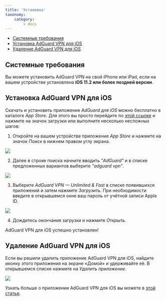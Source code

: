 ```yaml
---
title: 'Установка'
taxonomy:
    category:
        - docs
---
```

* [Системные требования](#requirements)
* [Установка AdGuard VPN для iOS](#installation)
* [Удаление AdGuard VPN для iOS](#deinstallation)

<a name="requirements"></a>

## Системные требования

Вы можете установить AdGuard VPN на свой iPhone или iPad, если на вашем устройстве установлена **iOS 11.2 или более поздней версии**.

<a name="installation"></a>

## Установка AdGuard VPN для iOS

Скачать и установить приложение *AdGuard для iOS* можно бесплатно в каталоге *App Store*. Для этого вы просто перейдите по [этой ссылке](https://agrd.io/ios_vpn) и нажмите на значок загрузки или выполните несколько несложных шагов:

1. Откройте на вашем устройстве приложение *App Store* и нажмите на значок *Поиск* в нижнем правом углу экрана.

<img src="https://cdn.adguard.com/public/Adguard/kb/vpn-install/app-store-ru.png" style="max-width: 350px; ">

2. Далее в строке поиска начните вводить *"AdGuard"* и в списке предложенных вариантов выберите *"adguard vpn"*.

<img src="https://cdn.adguard.com/public/Adguard/kb/vpn-install/search-ru.png" style="max-width: 350px; ">

3. Выберите *AdGuard VPN — Unlimited & Fast* в списке появившихся приложений и затем нажмите *Загрузить*. При необходимости введите в открывшемся окне ваш пароль от учётной записи Apple ID.

<img src="https://cdn.adguard.com/public/Adguard/kb/vpn-install/adguard-vpn-ru.png" style="max-width: 350px; ">

4. Дождитесь окончания загрузки и нажмите *Открыть*.

AdGuard VPN для iOS успешно установлен!

<a name="deinstallation"></a>

## Удаление AdGuard VPN для iOS

Если вы решили удалить приложение AdGuard VPN для iOS, найдите иконку этого приложения на экране «Домой» и удерживайте её. В открывшемся списке нажмите на *Удалить приложение*.

<img src="https://cdn.adguard.com/public/Adguard/kb/vpn-install/deinstall-ru.png" style="max-width: 350px; ">

Узнать больше о приложении AdGuard VPN для iOS вы можете в [этой статье](https://kb.adguard.com/ru/vpn/adguard-vpn-for-ios/overview).


